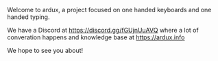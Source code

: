 Welcome to ardux, a project focused on one handed keyboards and one handed typing.

We have a Discord at https://discord.gg/fGUjnUuAVQ where a lot of converation happens and knowledge base at https://ardux.info

We hope to see you about!
